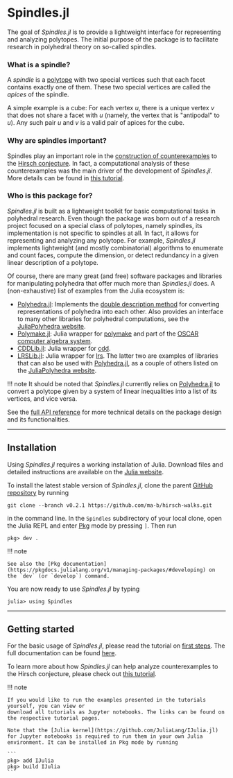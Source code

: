 # Spindles.jl

The goal of *Spindles.jl* is to provide a lightweight interface for representing and analyzing polytopes.
The initial purpose of the package is to facilitate research in polyhedral theory on so-called spindles.

### What is a spindle?
A *spindle* is a [polytope](https://en.wikipedia.org/wiki/Polytope) with two special vertices such that each facet contains exactly one of them. These two special vertices are called the *apices* of the spindle. 

A simple example is a cube: For each vertex $u$, there is a unique vertex $v$ that does not share a facet with $u$ (namely, the vertex that is "antipodal" to $u$). Any such pair $u$ and $v$ is a valid pair of apices for the cube.

### Why are spindles important?
Spindles play an important role in the [construction of counterexamples](https://arxiv.org/abs/1006.2814) to the [Hirsch conjecture](https://en.wikipedia.org/wiki/Hirsch_conjecture). In fact, a computational analysis of these counterexamples was the main driver of the development of *Spindles.jl*. More details can be found in [this tutorial](@ref "Spindles and the Hirsch conjecture I").

### Who is this package for?
*Spindles.jl* is built as a lightweight toolkit for basic computational tasks in polyhedral research. 
Even though the package was born out of a research project focused on a special class of polytopes, namely spindles, its implementation is not specific to spindles at all. In fact, it allows for representing and analyzing any polytope.
For example, *Spindles.jl* implements lightweight (and mostly combinatorial) algorithms to enumerate and count faces, compute the dimension, or detect redundancy in a given linear description of a polytope.

Of course, there are many great (and free) software packages and libraries for manipulating polyhedra that offer much more than *Spindles.jl* does. A (non-exhaustive) list of examples from the Julia ecosystem is:
* [Polyhedra.jl](https://github.com/JuliaPolyhedra/Polyhedra.jl): Implements the [double description method](https://juliapolyhedra.github.io/Polyhedra.jl/stable/polyhedron/#Polyhedra.doubledescription)
  for converting representations of polyhedra into each other. Also provides an interface to many other libraries for polyhedral computations, see the [JuliaPolyhedra website](https://juliapolyhedra.github.io/).
* [Polymake.jl](https://github.com/oscar-system/Polymake.jl): Julia wrapper for [polymake](https://polymake.org/doku.php) and part of the [OSCAR computer algebra system](https://www.oscar-system.org/).
* [CDDLib.jl](https://github.com/JuliaPolyhedra/CDDLib.jl): Julia wrapper for [cdd](https://people.inf.ethz.ch/fukudak/cdd_home/).
* [LRSLib.jl](https://github.com/JuliaPolyhedra/LRSLib.jl): Julia wrapper for [lrs](https://cgm.cs.mcgill.ca/~avis/C/lrs.html).
The latter two are examples of libraries that can also be used with [Polyhedra.jl](https://github.com/JuliaPolyhedra/Polyhedra.jl), as a couple of others listed on the [JuliaPolyhedra website](https://juliapolyhedra.github.io/).

!!! note
    It should be noted that *Spindles.jl* currently relies on [Polyhedra.jl](https://github.com/JuliaPolyhedra/Polyhedra.jl) to convert a polytope given by a system of linear inequalities into a list of its vertices, and vice versa.

See the [full API reference](@ref "Index") for more technical details on the package design and its functionalities.

---

## Installation
Using *Spindles.jl* requires a working installation of Julia. Download files and detailed instructions are available on the [Julia website](https://julialang.org/).

To install the latest stable version of *Spindles.jl*, clone the parent [GitHub repository](https://github.com/ma-b/hirsch-walks) by running 

    git clone --branch v0.2.1 https://github.com/ma-b/hirsch-walks.git

in the command line. In the `Spindles` subdirectory of your local clone, open the Julia REPL and enter [Pkg](https://docs.julialang.org/en/v1/stdlib/Pkg/) mode by pressing `]`. Then run

    pkg> dev .

!!! note
    
    See also the [Pkg documentation](https://pkgdocs.julialang.org/v1/managing-packages/#developing) on the `dev` (or `develop`) command.

You are now ready to use *Spindles.jl* by typing
```jldoctest
julia> using Spindles
```

---

## Getting started
For the basic usage of *Spindles.jl*, please read the tutorial on [first steps](@ref "First steps"). 
The full documentation can be found [here](@ref "Index").

To learn more about how *Spindles.jl* can help analyze counterexamples to the Hirsch conjecture, please check out [this tutorial](@ref "Spindles and the Hirsch conjecture I").

!!! note

    If you would like to run the examples presented in the tutorials yourself, you can view or 
    download all tutorials as Jupyter notebooks. The links can be found on the respective tutorial pages.

    Note that the [Julia kernel](https://github.com/JuliaLang/IJulia.jl) for Jupyter notebooks is required to run them in your own Julia environment. It can be installed in Pkg mode by running

    ```
    pkg> add IJulia
    pkg> build IJulia
    ```
